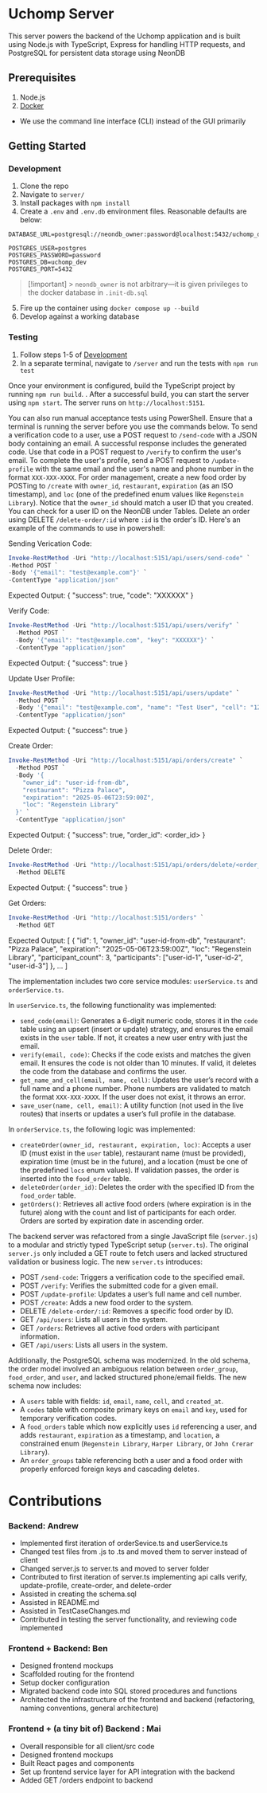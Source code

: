 # Uchomp Server

This server powers the backend of the Uchomp application and is built using Node.js with TypeScript, Express for handling HTTP requests, and PostgreSQL for persistent data storage using NeonDB

## Prerequisites

1. Node.js
2. [Docker](https://docs.docker.com/desktop/)

- We use the command line interface (CLI) instead of the GUI primarily

## Getting Started

### Development

1. Clone the repo
2. Navigate to `server/`
3. Install packages with `npm install`
4. Create a `.env` and `.env.db` environment files. Reasonable defaults are below:

```.env
DATABASE_URL=postgresql://neondb_owner:password@localhost:5432/uchomp_dev
```

```.env.db
POSTGRES_USER=postgres
POSTGRES_PASSWORD=password
POSTGRES_DB=uchomp_dev
POSTGRES_PORT=5432
```

> [!important] > `neondb_owner` is not arbitrary—it is given privileges to the docker database in `.init-db.sql`

5. Fire up the container using `docker compose up --build`
6. Develop against a working database

### Testing

1. Follow steps 1-5 of [Development](#Development)
2. In a separate terminal, navigate to `/server` and run the tests with `npm run test`

Once your environment is configured, build the TypeScript project by running `npm run build`. . After a successful build, you can start the server using `npm start`. The server runs on `http://localhost:5151`.

You can also run manual acceptance tests using PowerShell. Ensure that a terminal is running the server before you use the commands below.
To send a verification code to a user, use a POST request to `/send-code` with a JSON body containing an email. A successful response includes the generated code. Use that code in a POST request to `/verify` to confirm the user's email. To complete the user's profile, send a POST request to `/update-profile` with the same email and the user's name and phone number in the format `XXX-XXX-XXXX`. For order management, create a new food order by POSTing to `/create` with `owner_id`, `restaurant`, `expiration` (as an ISO timestamp), and `loc` (one of the predefined enum values like `Regenstein Library`). Notice that the `owner_id` should match a user ID that you created. You can check for a user ID on the NeonDB under Tables. Delete an order using DELETE `/delete-order/:id` where `:id` is the order's ID.
Here's an example of the commands to use in powershell:

Sending Verication Code:
```powershell
Invoke-RestMethod -Uri "http://localhost:5151/api/users/send-code" `
-Method POST `
-Body '{"email": "test@example.com"}' `
-ContentType "application/json"
```

Expected Output:
{ "success": true, "code": "XXXXXX" }

Verify Code:

```powershell
Invoke-RestMethod -Uri "http://localhost:5151/api/users/verify" `
  -Method POST `
  -Body '{"email": "test@example.com", "key": "XXXXXX"}' `
  -ContentType "application/json"
```

Expected Output:
{ "success": true }

Update User Profile:

```powershell
Invoke-RestMethod -Uri "http://localhost:5151/api/users/update" `
  -Method POST `
  -Body '{"email": "test@example.com", "name": "Test User", "cell": "123-456-7890"}' `
  -ContentType "application/json"
```

Expected Output:
{ "success": true }

Create Order:

```powershell
Invoke-RestMethod -Uri "http://localhost:5151/api/orders/create" `
  -Method POST `
  -Body '{
    "owner_id": "user-id-from-db",
    "restaurant": "Pizza Palace",
    "expiration": "2025-05-06T23:59:00Z",
    "loc": "Regenstein Library"
  }' `
  -ContentType "application/json"
```

Expected Output:
{ "success": true, "order_id": <order_id> }

Delete Order:

```powershell
Invoke-RestMethod -Uri "http://localhost:5151/api/orders/delete/<order_id>" `
  -Method DELETE
```

Expected Output:
{ "success": true }

Get Orders:

```powershell
Invoke-RestMethod -Uri "http://localhost:5151/orders" `
  -Method GET
```

Expected Output:
[
{
"id": 1,
"owner_id": "user-id-from-db",
"restaurant": "Pizza Palace",
"expiration": "2025-05-06T23:59:00Z",
"loc": "Regenstein Library",
"participant_count": 3,
"participants": ["user-id-1", "user-id-2", "user-id-3"]
},
...
]

The implementation includes two core service modules: `userService.ts` and `orderService.ts`.

In `userService.ts`, the following functionality was implemented:

- `send_code(email)`: Generates a 6-digit numeric code, stores it in the `code` table using an upsert (insert or update) strategy, and ensures the email exists in the `user` table. If not, it creates a new user entry with just the email.
- `verify(email, code)`: Checks if the code exists and matches the given email. It ensures the code is not older than 10 minutes. If valid, it deletes the code from the database and confirms the user.
- `get_name_and_cell(email, name, cell)`: Updates the user’s record with a full name and a phone number. Phone numbers are validated to match the format `XXX-XXX-XXXX`. If the user does not exist, it throws an error.
- `save_user(name, cell, email)`: A utility function (not used in the live routes) that inserts or updates a user’s full profile in the database.

In `orderService.ts`, the following logic was implemented:

- `createOrder(owner_id, restaurant, expiration, loc)`: Accepts a user ID (must exist in the `user` table), restaurant name (must be provided), expiration time (must be in the future), and a location (must be one of the predefined `locs` enum values). If validation passes, the order is inserted into the `food_order` table.
- `deleteOrder(order_id)`: Deletes the order with the specified ID from the `food_order` table.
- `getOrders()`: Retrieves all active food orders (where expiration is in the future) along with the count and list of participants for each order. Orders are sorted by expiration date in ascending order.

The backend server was refactored from a single JavaScript file (`server.js`) to a modular and strictly typed TypeScript setup (`server.ts`). The original `server.js` only included a GET route to fetch users and lacked structured validation or business logic. The new `server.ts` introduces:

- POST `/send-code`: Triggers a verification code to the specified email.
- POST `/verify`: Verifies the submitted code for a given email.
- POST `/update-profile`: Updates a user’s full name and cell number.
- POST `/create`: Adds a new food order to the system.
- DELETE `/delete-order/:id`: Removes a specific food order by ID.
- GET `/api/users`: Lists all users in the system.
- GET `/orders`: Retrieves all active food orders with participant information.
- GET `/api/users`: Lists all users in the system.

Additionally, the PostgreSQL schema was modernized. In the old schema, the order model involved an ambiguous relation between `order_group`, `food_order`, and `user`, and lacked structured phone/email fields. The new schema now includes:

- A `users` table with fields: `id`, `email`, `name`, `cell`, and `created_at`.
- A `codes` table with composite primary keys on `email` and `key`, used for temporary verification codes.
- A `food_orders` table which now explicitly uses `id` referencing a user, and adds `restaurant`, `expiration` as a timestamp, and `location`, a constrained enum (`Regenstein Library`, `Harper Library`, or `John Crerar Library`).
- An `order_groups` table referencing both a user and a food order with properly enforced foreign keys and cascading deletes.

# Contributions

### Backend: Andrew

- Implemented first iteration of orderSevice.ts and userService.ts
- Changed test files from .js to .ts and moved them to server instead of client
- Changed server.js to server.ts and moved to server folder
- Contributed to first iteration of server.ts implementing api calls verify, update-profile, create-order, and delete-order
- Assisted in creating the schema.sql
- Assisted in README.md
- Assisted in TestCaseChanges.md
- Contributed in testing the server functionality, and reviewing code implemented

### Frontend + Backend: Ben

- Designed frontend mockups
- Scaffolded routing for the frontend
- Setup docker configuration
- Migrated backend code into SQL stored procedures and functions
- Architected the infrastructure of the frontend and backend (refactoring, naming conventions, general architecture)

### Frontend + (a tiny bit of) Backend : Mai

- Overall responsible for all client/src code
- Designed frontend mockups
- Built React pages and components
- Set up frontend service layer for API integration with the backend
- Added GET /orders endpoint to backend
